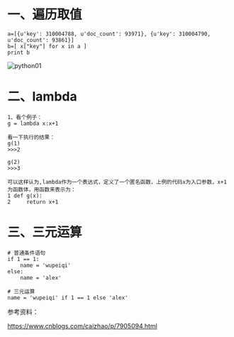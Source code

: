 # 一、遍历取值
```
a=[{u'key': 310004788, u'doc_count': 93971}, {u'key': 310004790, u'doc_count': 93861}]
b=[ x["key"] for x in a ]
print b
```
  ![python01](https://github.com/Lancger/opslinux/blob/master/images/python01.png)
  
# 二、lambda
```
1、看个例子：
g = lambda x:x+1

看一下执行的结果：
g(1)
>>>2

g(2)
>>>3

可以这样认为,lambda作为一个表达式，定义了一个匿名函数，上例的代码x为入口参数，x+1为函数体，用函数来表示为：
1 def g(x):
2     return x+1
```

# 三、三元运算
```
# 普通条件语句
if 1 == 1:
    name = 'wupeiqi'
else:
    name = 'alex'
  
# 三元运算
name = 'wupeiqi' if 1 == 1 else 'alex'

```


参考资料：

https://www.cnblogs.com/caizhao/p/7905094.html
